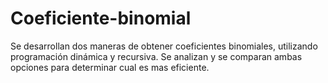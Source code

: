 # Coeficiente-binomial
Se desarrollan dos maneras de obtener coeficientes binomiales, utilizando programación dinámica y recursiva. Se analizan y se comparan ambas opciones para determinar cual es mas eficiente.
